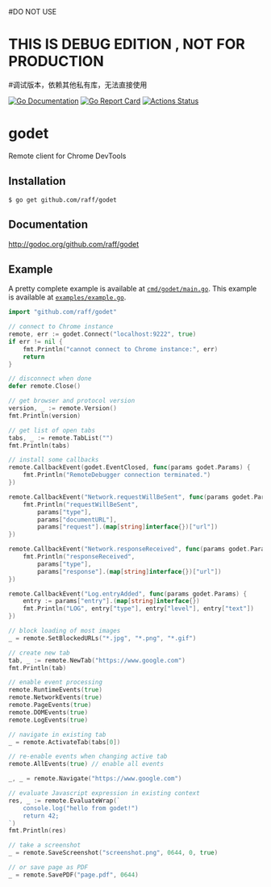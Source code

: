 #DO NOT USE

# THIS IS DEBUG EDITION , NOT FOR PRODUCTION

#调试版本，依赖其他私有库，无法直接使用



[![Go Documentation](http://godoc.org/github.com/raff/godet?status.svg)](http://godoc.org/github.com/raff/godet)
[![Go Report Card](https://goreportcard.com/badge/github.com/raff/godet)](https://goreportcard.com/report/github.com/raff/godet)
[![Actions Status](https://github.com/raff/godet/workflows/Go/badge.svg)](https://github.com/raff/godet/actions)


# godet
Remote client for Chrome DevTools

## Installation

    $ go get github.com/raff/godet
    
## Documentation
http://godoc.org/github.com/raff/godet

## Example
A pretty complete example is available at [`cmd/godet/main.go`](https://github.com/raff/godet/blob/master/cmd/godet/main.go).
This example is available at [`examples/example.go`](https://github.com/raff/godet/blob/master/examples/example.go).

```go
import "github.com/raff/godet"

// connect to Chrome instance
remote, err := godet.Connect("localhost:9222", true)
if err != nil {
    fmt.Println("cannot connect to Chrome instance:", err)
    return
}

// disconnect when done
defer remote.Close()

// get browser and protocol version
version, _ := remote.Version()
fmt.Println(version)

// get list of open tabs
tabs, _ := remote.TabList("")
fmt.Println(tabs)

// install some callbacks
remote.CallbackEvent(godet.EventClosed, func(params godet.Params) {
    fmt.Println("RemoteDebugger connection terminated.")
})

remote.CallbackEvent("Network.requestWillBeSent", func(params godet.Params) {
    fmt.Println("requestWillBeSent",
        params["type"],
        params["documentURL"],
        params["request"].(map[string]interface{})["url"])
})

remote.CallbackEvent("Network.responseReceived", func(params godet.Params) {
    fmt.Println("responseReceived",
        params["type"],
        params["response"].(map[string]interface{})["url"])
})

remote.CallbackEvent("Log.entryAdded", func(params godet.Params) {
    entry := params["entry"].(map[string]interface{})
    fmt.Println("LOG", entry["type"], entry["level"], entry["text"])
})

// block loading of most images
_ = remote.SetBlockedURLs("*.jpg", "*.png", "*.gif")

// create new tab
tab, _ := remote.NewTab("https://www.google.com")
fmt.Println(tab)

// enable event processing
remote.RuntimeEvents(true)
remote.NetworkEvents(true)
remote.PageEvents(true)
remote.DOMEvents(true)
remote.LogEvents(true)

// navigate in existing tab
_ = remote.ActivateTab(tabs[0])

// re-enable events when changing active tab
remote.AllEvents(true) // enable all events

_, _ = remote.Navigate("https://www.google.com")

// evaluate Javascript expression in existing context
res, _ := remote.EvaluateWrap(`
    console.log("hello from godet!")
    return 42;
`)
fmt.Println(res)

// take a screenshot
_ = remote.SaveScreenshot("screenshot.png", 0644, 0, true)

// or save page as PDF
_ = remote.SavePDF("page.pdf", 0644)

```
